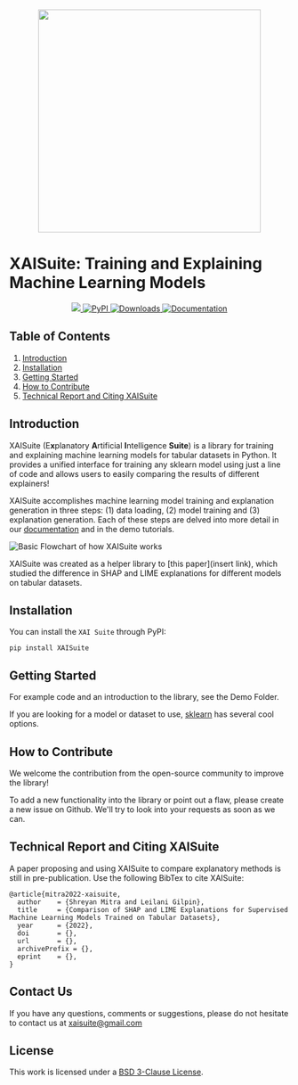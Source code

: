 <p align="center">
    <br>
    <img src="https://user-images.githubusercontent.com/66180831/209478341-a1b4d80b-dbcb-448c-a3e0-109e27590ec5.png" width="400"/>
    <br>
<p>

# XAISuite: Training and Explaining Machine Learning Models
<div align="center">
  <a href="#">
  <img src="https://img.shields.io/badge/Python-3.7, 3.8, 3.9, 3.10-blue">
  </a>
  
  <a href="https://pypi.python.org/pypi/XAISuite">
  <img alt="PyPI" src="https://img.shields.io/pypi/v/XAISuite"/>
  </a>
  
  <a href="https://pepy.tech/project/XAISuite">
  <img alt="Downloads" src="https://static.pepy.tech/badge/xaisuite">  
  </a>
  
  <a href="https://github.com/11301858/XAISuite">
  <img alt="Documentation" src="https://github.com/11301858/XAISuite/actions/workflows/docs.yml/badge.svg"/>
  </a>
  
  <!-- Some more badges to display, upon release
  <a href="https://arxiv.org/abs/2206.01612">
  <img alt="DOI" src="https://zenodo.org/badge/DOI/10.48550/ARXIV.2206.01612.svg"/>
  </a>
  -->
</div>

## Table of Contents
1. [Introduction](#introduction)
2. [Installation](#installation)
3. [Getting Started](#getting-started)
4. [How to Contribute](#how-to-contribute)
5. [Technical Report and Citing XAISuite](#technical-report-and-citing-xaisuite)


## Introduction

XAISuite (E<b>x</b>planatory <b>A</b>rtificial <b>I</b>ntelligence <b>Suite</b>) is a library for training and explaining machine learning models for tabular datasets in Python. It provides a unified interface for training any sklearn model using just a line of code and allows users to easily comparing the results of different explainers!

XAISuite accomplishes machine learning model training and explanation generation in three steps: (1) data loading, (2) model training and (3)
explanation generation. Each of these steps are delved into more detail in our [documentation](https://11301858.github.io/XAISuite/v0.6.7-beta/index.html) and in the demo tutorials.


![Basic Flowchart of how XAISuite works](https://user-images.githubusercontent.com/66180831/209634297-296fa5d8-4429-434c-afaa-7500d776cd75.png)

XAISuite was created as a helper library to [this paper](insert link), which studied the difference in SHAP and LIME explanations for different models on tabular datasets.

## Installation
You can install the ``XAI Suite`` through PyPI:

``
pip install XAISuite
``

## Getting Started

For example code and an introduction to the library, see the Demo Folder. 

If you are looking for a model or dataset to use, [sklearn](https://scikit-learn.org/stable/) has several cool options.


## How to Contribute

We welcome the contribution from the open-source community to improve the library!

To add a new functionality into the library or point out a flaw, please create a new issue on Github. We'll try to look into your requests as soon as we can. 

## Technical Report and Citing XAISuite
A paper proposing and using XAISuite to compare explanatory methods is still in pre-publication. Use the following BibTex to cite XAISuite:

```
@article{mitra2022-xaisuite,
  author    = {Shreyan Mitra and Leilani Gilpin},
  title     = {Comparison of SHAP and LIME Explanations for Supervised
Machine Learning Models Trained on Tabular Datasets},
  year      = {2022},
  doi       = {},
  url       = {},
  archivePrefix = {},
  eprint    = {},
}
```


## Contact Us
If you have any questions, comments or suggestions, please do not hesitate to contact us at xaisuite@gmail.com

## License

This work is licensed under a [BSD 3-Clause License](LICENSE). 
